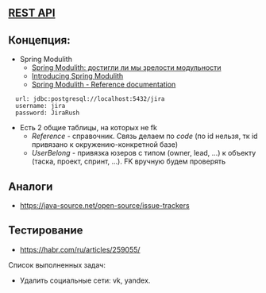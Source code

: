 ## [REST API](http://localhost:8080/doc)

## Концепция:

- Spring Modulith
    - [Spring Modulith: достигли ли мы зрелости модульности](https://habr.com/ru/post/701984/)
    - [Introducing Spring Modulith](https://spring.io/blog/2022/10/21/introducing-spring-modulith)
    - [Spring Modulith - Reference documentation](https://docs.spring.io/spring-modulith/docs/current-SNAPSHOT/reference/html/)

```
  url: jdbc:postgresql://localhost:5432/jira
  username: jira
  password: JiraRush
```

- Есть 2 общие таблицы, на которых не fk
    - _Reference_ - справочник. Связь делаем по _code_ (по id нельзя, тк id привязано к окружению-конкретной базе)
    - _UserBelong_ - привязка юзеров с типом (owner, lead, ...) к объекту (таска, проект, спринт, ...). FK вручную будем
      проверять

## Аналоги

- https://java-source.net/open-source/issue-trackers

## Тестирование

- https://habr.com/ru/articles/259055/

Список выполненных задач:
- Удалить социальные сети: vk, yandex.
